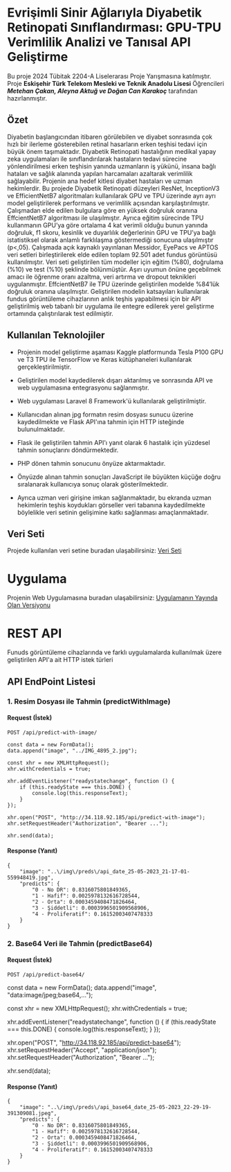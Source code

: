 
#  Evrişimli Sinir Ağlarıyla Diyabetik Retinopati Sınıflandırması: GPU-TPU Verimlilik Analizi ve Tanısal API Geliştirme

Bu proje 2024 Tübitak 2204-A Liselerarası Proje Yarışmasına katılmıştır. Proje **Eskişehir Türk Telekom Mesleki ve Teknik Anadolu Lisesi** Öğrencileri ***Metehan Çakan, Aleyna Aktuğ ve Doğan Can Karakoç*** tarafından hazırlanmıştır. 

## Özet 
Diyabetin başlangıcından itibaren görülebilen ve diyabet sonrasında çok hızlı bir ilerleme gösterebilen retinal hasarların erken teşhisi tedavi için büyük önem taşımaktadır. Diyabetik Retinopati hastalığının medikal yapay zeka uygulamaları ile sınıflandırılarak hastaların tedavi sürecine yönlendirilmesi erken teşhisin yanında uzmanların iş yükünü, insana bağlı hataları ve sağlık alanında yapılan harcamaları azaltarak verimlilik sağlayabilir. Projenin ana hedef kitlesi diyabet hastaları ve uzman hekimlerdir. Bu projede Diyabetik Retinopati düzeyleri ResNet, InceptionV3 ve EfficientNetB7 algoritmaları kullanılarak GPU ve TPU üzerinde ayrı ayrı model geliştirilerek performans ve verimlilik açısından karşılaştırılmıştır. Çalışmadan elde edilen bulgulara göre en yüksek doğruluk oranına EffcientNetB7 algoritması ile ulaşılmıştır. Ayrıca eğitim sürecinde TPU kullanmanın GPU’ya göre ortalama 4 kat verimli olduğu bunun yanında doğruluk, f1 skoru, kesinlik ve duyarlılık değerlerinin GPU ve TPU’ya bağlı istatistiksel olarak anlamlı farklılaşma göstermediği sonucuna ulaşılmıştır (p<,05). Çalışmada açık kaynaklı yayınlanan Messidor, EyePacs ve APTOS veri setleri birleştirilerek elde edilen toplam 92.501 adet fundus görüntüsü kullanılmıştır. Veri seti geliştirilen tüm modeller için eğitim (%80), doğrulama (%10) ve test (%10) şeklinde bölünmüştür. Aşırı uyumun önüne geçebilmek amacı ile öğrenme oranı azaltma, veri artırma ve dropout teknikleri uygulanmıştır. EffcientNetB7 ile TPU üzerinde geliştirilen modelde %84’lük doğruluk oranına ulaşılmıştır. Geliştirilen modelin katsayıları kullanılarak fundus görüntüleme cihazlarının anlık teşhis yapabilmesi için bir API geliştirilmiş web tabanlı bir uygulama ile entegre edilerek yerel geliştirme ortamında çalıştırılarak test edilmiştir.

## Kullanılan Teknolojiler
* Projenin model geliştirme aşaması Kaggle platformunda Tesla P100 GPU ve T3 TPU ile TensorFlow ve Keras kütüphaneleri kullanılarak gerçekleştirilmiştir.

* Geliştirilen model kaydedilerek dışarı aktarılmış ve sonrasında API ve web uygulamasına entegrasyonu sağlanmıştır. 

* Web uygulaması Laravel 8 Framework'ü kullanılarak geliştirilmiştir.

* Kullanıcıdan alınan jpg formatın resim dosyası sunucu üzerine kaydedilmekte ve Flask API'ına tahmin için HTTP isteğinde bulunulmaktadır. 

* Flask ile geliştirilen tahmin API'ı yanıt olarak 6 hastalık için yüzdesel tahmin sonuçlarını döndürmektedir.

* PHP dönen tahmin sonucunu önyüze aktarmaktadır.

* Önyüzde alınan tahmin sonuçları JavaScript ile büyükten küçüğe doğru sıralanarak kullanıcıya sonuç olarak gösterilmektedir.

* Ayrıca uzman veri girişine imkan sağlanmaktadır, bu ekranda uzman hekimlerin teşhis koydukları görseller veri tabanına kaydedilmekte böylelikle veri setinin gelişimine katkı sağlanması amaçlanmaktadır.


## Veri Seti
Projede kullanılan veri setine buradan ulaşabilirsiniz: [Veri Seti](https://www.kaggle.com/datasets/ascanipek/eyepacs-aptos-messidor-diabetic-retinopathy)


# Uygulama

Projenin Web Uygulamasına buradan ulaşabilirsiniz: [Uygulamanın Yayında Olan Versiyonu](http://...)

# REST API

Funuds görüntüleme cihazlarında ve farklı uygulamalarda kullanılmak üzere geliştirilen API'a ait HTTP istek türleri

## API EndPoint Listesi

### 1. Resim Dosyası ile Tahmin (predictWithImage)
#### Request (İstek)

`POST /api/predict-with-image/`

    const data = new FormData();
    data.append("image", "../IMG_4895_2.jpg");

    const xhr = new XMLHttpRequest();
    xhr.withCredentials = true;

    xhr.addEventListener("readystatechange", function () {
        if (this.readyState === this.DONE) {
            console.log(this.responseText);
        }
    });

    xhr.open("POST", "http://34.118.92.185/api/predict-with-image");
    xhr.setRequestHeader("Authorization", "Bearer ...");

    xhr.send(data);

#### Response (Yanıt)

    {
        "image": "..\/img\/preds\/api_date_25-05-2023_21-17-01-559948419.jpg",
        "predicts": {
            "0 - No DR": 0.8316075801849365,
            "1 - Hafif": 0.0025978132616728544,
            "2 - Orta": 0.0003459408471826464,
            "3 - Şiddetli": 0.0003996501909568906,
            "4 - Proliferatif": 0.16152003407478333
        }
    }

### 2. Base64 Veri ile Tahmin (predictBase64)
#### Request (İstek)

`POST /api/predict-base64/`

const data = new FormData();
data.append("image", "data:image/jpeg;base64,...");

const xhr = new XMLHttpRequest();
xhr.withCredentials = true;

xhr.addEventListener("readystatechange", function () {
  if (this.readyState === this.DONE) {
    console.log(this.responseText);
  }
});

xhr.open("POST", "http://34.118.92.185/api/predict-base64");
xhr.setRequestHeader("Accept", "application/json");
xhr.setRequestHeader("Authorization", "Bearer ...");

xhr.send(data);

#### Response (Yanıt)

    {
        "image": "..\/img\/preds\/api_base64_date_25-05-2023_22-29-19-391309081.jpeg",
        "predicts": {
            "0 - No DR": 0.8316075801849365,
            "1 - Hafif": 0.0025978132616728544,
            "2 - Orta": 0.0003459408471826464,
            "3 - Şiddetli": 0.0003996501909568906,
            "4 - Proliferatif": 0.16152003407478333
        }
    }




